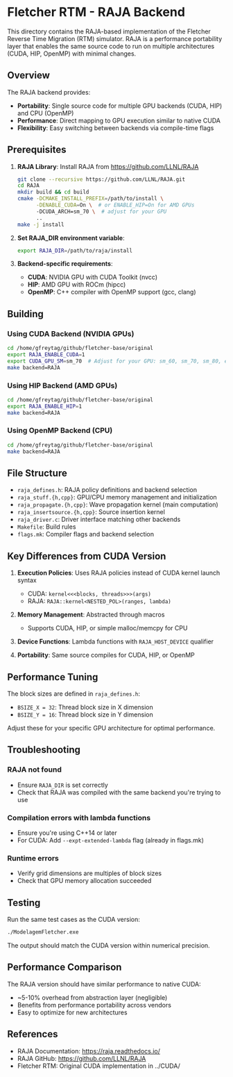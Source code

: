 # Fletcher RTM - RAJA Backend

This directory contains the RAJA-based implementation of the Fletcher Reverse Time Migration (RTM) simulator. RAJA is a performance portability layer that enables the same source code to run on multiple architectures (CUDA, HIP, OpenMP) with minimal changes.

## Overview

The RAJA backend provides:
- **Portability**: Single source code for multiple GPU backends (CUDA, HIP) and CPU (OpenMP)
- **Performance**: Direct mapping to GPU execution similar to native CUDA
- **Flexibility**: Easy switching between backends via compile-time flags

## Prerequisites

1. **RAJA Library**: Install RAJA from https://github.com/LLNL/RAJA
   ```bash
   git clone --recursive https://github.com/LLNL/RAJA.git
   cd RAJA
   mkdir build && cd build
   cmake -DCMAKE_INSTALL_PREFIX=/path/to/install \
         -DENABLE_CUDA=On \  # or ENABLE_HIP=On for AMD GPUs
         -DCUDA_ARCH=sm_70 \  # adjust for your GPU
         ..
   make -j install
   ```

2. **Set RAJA_DIR environment variable**:
   ```bash
   export RAJA_DIR=/path/to/raja/install
   ```

3. **Backend-specific requirements**:
   - **CUDA**: NVIDIA GPU with CUDA Toolkit (nvcc)
   - **HIP**: AMD GPU with ROCm (hipcc)
   - **OpenMP**: C++ compiler with OpenMP support (gcc, clang)

## Building

### Using CUDA Backend (NVIDIA GPUs)

```bash
cd /home/gfreytag/github/fletcher-base/original
export RAJA_ENABLE_CUDA=1
export CUDA_GPU_SM=sm_70  # Adjust for your GPU: sm_60, sm_70, sm_80, etc.
make backend=RAJA
```

### Using HIP Backend (AMD GPUs)

```bash
cd /home/gfreytag/github/fletcher-base/original
export RAJA_ENABLE_HIP=1
make backend=RAJA
```

### Using OpenMP Backend (CPU)

```bash
cd /home/gfreytag/github/fletcher-base/original
make backend=RAJA
```

## File Structure

- `raja_defines.h`: RAJA policy definitions and backend selection
- `raja_stuff.{h,cpp}`: GPU/CPU memory management and initialization
- `raja_propagate.{h,cpp}`: Wave propagation kernel (main computation)
- `raja_insertsource.{h,cpp}`: Source insertion kernel
- `raja_driver.c`: Driver interface matching other backends
- `Makefile`: Build rules
- `flags.mk`: Compiler flags and backend selection

## Key Differences from CUDA Version

1. **Execution Policies**: Uses RAJA policies instead of CUDA kernel launch syntax
   - CUDA: `kernel<<<blocks, threads>>>(args)`
   - RAJA: `RAJA::kernel<NESTED_POL>(ranges, lambda)`

2. **Memory Management**: Abstracted through macros
   - Supports CUDA, HIP, or simple malloc/memcpy for CPU

3. **Device Functions**: Lambda functions with `RAJA_HOST_DEVICE` qualifier

4. **Portability**: Same source compiles for CUDA, HIP, or OpenMP

## Performance Tuning

The block sizes are defined in `raja_defines.h`:
- `BSIZE_X = 32`: Thread block size in X dimension
- `BSIZE_Y = 16`: Thread block size in Y dimension

Adjust these for your specific GPU architecture for optimal performance.

## Troubleshooting

### RAJA not found
- Ensure `RAJA_DIR` is set correctly
- Check that RAJA was compiled with the same backend you're trying to use

### Compilation errors with lambda functions
- Ensure you're using C++14 or later
- For CUDA: Add `--expt-extended-lambda` flag (already in flags.mk)

### Runtime errors
- Verify grid dimensions are multiples of block sizes
- Check that GPU memory allocation succeeded

## Testing

Run the same test cases as the CUDA version:
```bash
./ModelagemFletcher.exe
```

The output should match the CUDA version within numerical precision.

## Performance Comparison

The RAJA version should have similar performance to native CUDA:
- ~5-10% overhead from abstraction layer (negligible)
- Benefits from performance portability across vendors
- Easy to optimize for new architectures

## References

- RAJA Documentation: https://raja.readthedocs.io/
- RAJA GitHub: https://github.com/LLNL/RAJA
- Fletcher RTM: Original CUDA implementation in ../CUDA/
